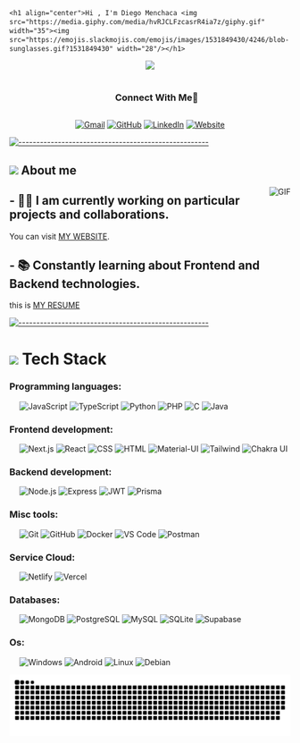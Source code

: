 	<h1 align="center">Hi , I'm Diego Menchaca <img src="https://media.giphy.com/media/hvRJCLFzcasrR4ia7z/giphy.gif" width="35"><img src="https://emojis.slackmojis.com/emojis/images/1531849430/4246/blob-sunglasses.gif?1531849430" width="28"/></h1>

<p align="center">
  <a href="https://github.com/DenverCoder1/readme-typing-svg"><img src="https://readme-typing-svg.herokuapp.com?font=Time+New+Roman&color=%2300FF94&size=25&center=true&vCenter=true&width=600&height=100&lines=Full+Stack+Developer;Programming+Technician;"></a>
</p>

<!-- Connect with me -->
<div id="user-content-toc">
  <ul align="center">
    <summary><h3 style="display: inline-block">Connect With Me🤝</h3></summary>
  </ul>
</div>
<p align="center">
	<a href="mailto:diegormver@gmail.com"><img img src="https://img.shields.io/badge/gmail-%23EA4335.svg?style=plastic&logo=gmail&logoColor=white" alt="Gmail"/></a>
	<a href="https://github.com/DiegoRMV"><img src="https://img.shields.io/badge/github-%23181717.svg?style=plastic&logo=github&logoColor=white" alt="GitHub"/></a>
	<a href="https://www.linkedin.com/in/diego-rub%C3%A9n-menchaca-vera-ba46b9262?lipi=urn%3Ali%3Apage%3Ad_flagship3_profile_view_base_contact_details%3BTBJvGKz2R%2FaY9Z5U5%2Bn1tg%3D%3D"><img src="https://img.shields.io/badge/linkedin-%230A66C2.svg?style=plastic&logo=linkedin&logoColor=white" alt="LinkedIn"/></a>
	<a href="https://portfolio-00-diegormv.netlify.app/"><img src="https://img.shields.io/badge/website-25D366?&logo=About.me&style=plastic&logoColor=white" alt="Website"/></a>
</p>

[![-----------------------------------------------------](https://raw.githubusercontent.com/andreasbm/readme/master/assets/lines/aqua.png)](https://github.com/BaseMax?tab=repositories)

## <picture><img src = "https://github.com/7oSkaaa/7oSkaaa/blob/main/Images/about_me.gif?raw=true" width = 50px></picture> About me

<picture>
    <img align="right" alt="GIF" height="240px" src="https://media.giphy.com/media/Ah3zHH7hvsSB2/giphy.gif?raw=true" />
</picture>

## - 👨‍💻 I am currently working on particular projects and collaborations.
  You can visit [MY WEBSITE](https://github.com/DiegoRMV).
## - 📚 Constantly learning about Frontend and Backend technologies.
  this is [MY RESUME](https://drive.google.com/file/d/1MrPC8DfeFP0geAMa0dNusHUalH5K-A5p/view?usp=sharing)

[![-----------------------------------------------------](https://raw.githubusercontent.com/andreasbm/readme/master/assets/lines/aqua.png)](https://github.com/BaseMax?tab=repositories)

# <img src = "https://media2.giphy.com/media/QssGEmpkyEOhBCb7e1/giphy.gif?cid=ecf05e47a0n3gi1bfqntqmob8g9aid1oyj2wr3ds3mg700bl&rid=giphy.gif" width = 26px> Tech Stack

### Programming languages:

&emsp;
![JavaScript](https://img.shields.io/badge/-JavaScript-000?&logo=JavaScript)
![TypeScript](https://img.shields.io/badge/-TypeScript-000?&logo=TypeScript&logoColor=007ACC)
![Python](https://img.shields.io/badge/-Python-000?&logo=Python)
![PHP](https://img.shields.io/badge/-PHP-000?&logo=PHP)
![C](https://img.shields.io/badge/-C-000?&logo=C)
![Java](https://img.shields.io/badge/Java-000?&logo=openjdk)

### Frontend development:

&emsp;
![Next.js](https://img.shields.io/badge/-Next.js-000?&logo=Next.js)
![React](https://img.shields.io/badge/-React-000?&logo=React)
![CSS](https://img.shields.io/badge/-CSS-000?&logo=CSS3)
![HTML](https://img.shields.io/badge/-HTML-000?&logo=HTML5)
![Material-UI](https://img.shields.io/badge/-Material--UI-000?&logo=Material-UI)
![Tailwind](https://img.shields.io/badge/Tailwind_CSS-000?&logo=tailwind-css)
![Chakra UI](https://img.shields.io/badge/Bootstrap-000?&logo=bootstrap)

### Backend development:

&emsp;
![Node.js](https://img.shields.io/badge/Node.js-000?&logo=node.js)
![Express](https://img.shields.io/badge/Express.js-000?)
![JWT](https://img.shields.io/badge/json%20web%20tokens-000?&logo=json-web-tokens)
![Prisma](https://img.shields.io/badge/Prisma-000?&logo=Prisma)

### Misc tools:

&emsp;
![Git](https://img.shields.io/badge/-Git-000?&logo=Git)
![GitHub](https://img.shields.io/badge/-GitHub-000?&logo=GitHub)
![Docker](https://img.shields.io/badge/-Docker-000?&logo=Docker)
![VS Code](https://img.shields.io/badge/-VS%20Code-000?&logo=Visual-Studio-Code)
![Postman](https://img.shields.io/badge/-Postman-000?&logo=Postman)

### Service Cloud:

&emsp;
![Netlify](https://img.shields.io/badge/Netlify-000?&logo=netlify)
![Vercel](https://img.shields.io/badge/Vercel-000?&logo=vercel)

### Databases:

&emsp;
![MongoDB](https://img.shields.io/badge/-MongoDB-000?&logo=MongoDB)
![PostgreSQL](https://img.shields.io/badge/-PostgreSQL-000?&logo=PostgreSQL)
![MySQL](https://img.shields.io/badge/-MySQL-000?&logo=MySQL)
![SQLite](https://img.shields.io/badge/-SQLite-000?&logo=SQLite)
![Supabase](https://img.shields.io/badge/Supabase-000?&logo=supabase)

### Os:

&emsp;
![Windows](https://img.shields.io/badge/Windows-000?&logo=windows)
![Android](https://img.shields.io/badge/Android-000?&logo=android)
![Linux](https://img.shields.io/badge/Linux-000?&logo=linux)
![Debian](https://img.shields.io/badge/Debian-000?&logo=debian)

<p align="center">
  <img  src="https://raw.githubusercontent.com/Elanza-48/Elanza-48/main/resources/img/github-contribution-grid-snake.svg"
    alt="example" />
</p>
